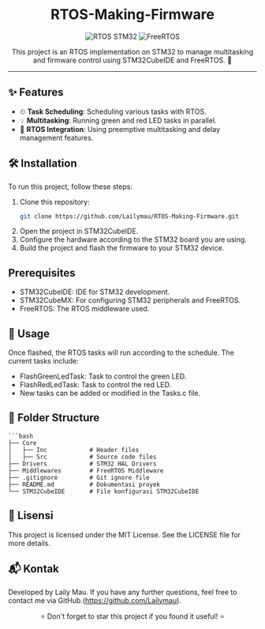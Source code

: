 <h1 align="center">RTOS-Making-Firmware</h1>

<p align="center">
  <img src="https://img.shields.io/badge/STM32-RTOS-blue?style=for-the-badge" alt="RTOS STM32">
  <img src="https://img.shields.io/badge/FreeRTOS-Embedded-brightgreen?style=for-the-badge" alt="FreeRTOS">
</p>

<p align="center">
  This project is an RTOS implementation on STM32 to manage multitasking and firmware control using STM32CubeIDE and FreeRTOS. 🚀
</p>

---

## ✨ Features

- ⏲ **Task Scheduling**: Scheduling various tasks with RTOS.
- 💡 **Multitasking**: Running green and red LED tasks in parallel.
- 🔄 **RTOS Integration**: Using preemptive multitasking and delay management features.

## 🛠 Installation

To run this project, follow these steps:

1. Clone this repository:
   ```bash
   git clone https://github.com/Lailymau/RTOS-Making-Firmware.git
2. Open the project in STM32CubeIDE.
3. Configure the hardware according to the STM32 board you are using.
4. Build the project and flash the firmware to your STM32 device.

## Prerequisites

- STM32CubeIDE: IDE for STM32 development.
- STM32CubeMX: For configuring STM32 peripherals and FreeRTOS.
- FreeRTOS: The RTOS middleware used.

## 🚀 Usage

Once flashed, the RTOS tasks will run according to the schedule. The current tasks include:
- FlashGreenLedTask: Task to control the green LED.
- FlashRedLedTask: Task to control the red LED.
- New tasks can be added or modified in the Tasks.c file.

## 📂 Folder Structure

    ```bash
    ├── Core
    │   ├── Inc            # Header files
    │   ├── Src            # Source code files
    ├── Drivers            # STM32 HAL Drivers
    ├── Middlewares        # FreeRTOS Middleware
    ├── .gitignore         # Git ignore file
    ├── README.md          # Dokumentasi proyek
    └── STM32CubeIDE       # File konfigurasi STM32CubeIDE

## 📄 Lisensi

This project is licensed under the MIT License. See the LICENSE file for more details.

## 📬 Kontak

Developed by Laily Mau. If you have any further questions, feel free to contact me via GitHub.(https://github.com/Lailymau).
<p align="center">⭐ Don't forget to star this project if you found it useful! ⭐</p>
